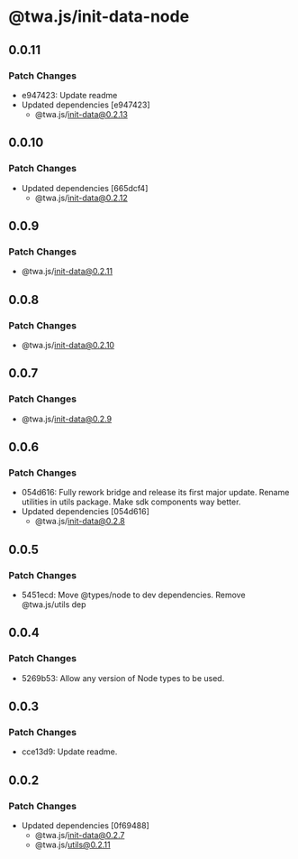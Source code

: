 # @twa.js/init-data-node

## 0.0.11

### Patch Changes

- e947423: Update readme
- Updated dependencies [e947423]
  - @twa.js/init-data@0.2.13

## 0.0.10

### Patch Changes

- Updated dependencies [665dcf4]
  - @twa.js/init-data@0.2.12

## 0.0.9

### Patch Changes

- @twa.js/init-data@0.2.11

## 0.0.8

### Patch Changes

- @twa.js/init-data@0.2.10

## 0.0.7

### Patch Changes

- @twa.js/init-data@0.2.9

## 0.0.6

### Patch Changes

- 054d616: Fully rework bridge and release its first major update. Rename utilities in utils package. Make sdk components way better.
- Updated dependencies [054d616]
  - @twa.js/init-data@0.2.8

## 0.0.5

### Patch Changes

- 5451ecd: Move @types/node to dev dependencies. Remove @twa.js/utils dep

## 0.0.4

### Patch Changes

- 5269b53: Allow any version of Node types to be used.

## 0.0.3

### Patch Changes

- cce13d9: Update readme.

## 0.0.2

### Patch Changes

- Updated dependencies [0f69488]
  - @twa.js/init-data@0.2.7
  - @twa.js/utils@0.2.11
